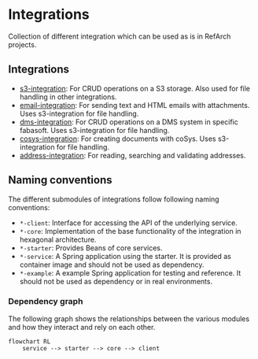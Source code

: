 # Integrations

Collection of different integration which can be used as is in RefArch projects.

## Integrations

- [s3-integration](./s3.md): For CRUD operations on a S3 storage. Also used for file handling
  in other integrations.
- [email-integration](./email.md): For sending text and HTML emails with attachments. Uses
  s3-integration for file handling.
- [dms-integration](./dms.md): For CRUD operations on a DMS system in specific fabasoft. Uses
  s3-integration for file handling.
- [cosys-integration](./cosys.md): For creating documents with coSys. Uses
  s3-integration for file handling.
- [address-integration](./address.md): For reading, searching and validating addresses.

## Naming conventions

The different submodules of integrations follow following naming conventions:

- `*-client`: Interface for accessing the API of the underlying service.
- `*-core`: Implementation of the base functionality of the integration in hexagonal architecture.
- `*-starter`: Provides Beans of core services.
- `*-service`: A Spring application using the starter. It is provided as container image and should not be used as dependency.
- `*-example`: A example Spring application for testing and reference. It should not be used as dependency or in real environments.

### Dependency graph

The following graph shows the relationships between the various modules and how they interact and rely on each other.

```mermaid
flowchart RL
    service --> starter --> core --> client
```
